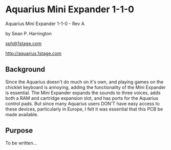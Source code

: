# Aquarius Mini Expander 1-1-0
Aquarius Mini Expander 1-1-0 - Rev A
 
by Sean P. Harrington

sph@1stage.com

http://aquarius.1stage.com
 
## Background
Since the Aquarius doesn't do much on it's own, and playing games on the chicklet keyboard is annoying, adding the functionality of the Mini Expander is essential. The Mini Expander expands the sounds to three voices, adds both a RAM and cartridge expansion slot, and has ports for the Aquarius control pads. But since many Aquarius users DON'T have easy access to these devices, particularly in Europe, I felt it was essential that this PCB be made available. 

## Purpose
To be written...
